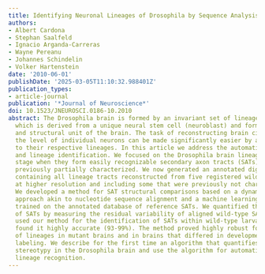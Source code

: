 ```yaml
---
title: Identifying Neuronal Lineages of Drosophila by Sequence Analysis of Axon Tracts
authors:
- Albert Cardona
- Stephan Saalfeld
- Ignacio Arganda-Carreras
- Wayne Pereanu
- Johannes Schindelin
- Volker Hartenstein
date: '2010-06-01'
publishDate: '2025-03-05T11:10:32.988401Z'
publication_types:
- article-journal
publication: '*Journal of Neuroscience*'
doi: 10.1523/JNEUROSCI.0186-10.2010
abstract: The Drosophila brain is formed by an invariant set of lineages, each of
  which is derived from a unique neural stem cell (neuroblast) and forms a genetic
  and structural unit of the brain. The task of reconstructing brain circuitry at
  the level of individual neurons can be made significantly easier by assigning neurons
  to their respective lineages. In this article we address the automation of neuron
  and lineage identification. We focused on the Drosophila brain lineages at the larval
  stage when they form easily recognizable secondary axon tracts (SATs) that were
  previously partially characterized. We now generated an annotated digital database
  containing all lineage tracts reconstructed from five registered wild-type brains,
  at higher resolution and including some that were previously not characterized.
  We developed a method for SAT structural comparisons based on a dynamic programming
  approach akin to nucleotide sequence alignment and a machine learning classifier
  trained on the annotated database of reference SATs. We quantified the stereotypy
  of SATs by measuring the residual variability of aligned wild-type SATs. Next, we
  used our method for the identification of SATs within wild-type larval brains, and
  found it highly accurate (93-99%). The method proved highly robust for the identification
  of lineages in mutant brains and in brains that differed in developmental time or
  labeling. We describe for the first time an algorithm that quantifies neuronal projection
  stereotypy in the Drosophila brain and use the algorithm for automatic neuron and
  lineage recognition.
---
```

